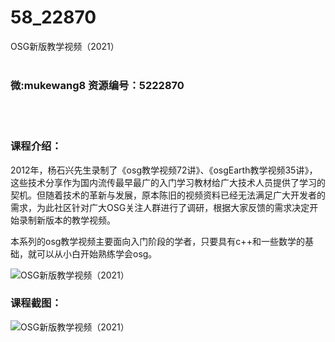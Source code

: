 # 58_22870
OSG新版教学视频（2021）
<br/></br>
<h3>微:mukewang8 资源编号：5222870</h3>
<br/></br>
<h3>课程介绍：</h3>
<p>2012年，杨石兴先生录制了《osg教学视频72讲》、《osgEarth教学视频35讲》，这些技术分享作为国内流传最早最广的入门学习教材给广大技术人员提供了学习的契机。但随着技术的革新与发展，原本陈旧的视频资料已经无法满足广大开发者的需求，为此社区针对广大<a title="查看与 OSG 相关的文章" target="_blank">OSG</a>关注人群进行了调研，根据大家反馈的需求决定开始录制新版本的教学视频。</p>
<p>本系列的osg教学视频主要面向入门阶段的学者，只要具有c++和一些数学的基础，就可以从小白开始熟练学会osg。</p>
<p><img src="https://www.ko996.com/wp-content/uploads/img/2022/02/1-22-300x183.png" alt="OSG新版教学视频（2021）"></p>
<div class="info-desc">
<h3>课程截图：</h3>
<p><img src="https://www.ko996.com/wp-content/uploads/img/2022/02/2-61.png" alt="OSG新版教学视频（2021）"></p>


			
</div>

